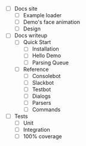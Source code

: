 - [ ] Docs site
  - [ ] Example loader
  - [ ] Demo's face animation
  - [ ] Design

- [ ] Docs writeup
  - [ ] Quick Start
    - [ ] Installation
    - [ ] Hello Demo
    - [ ] Parsing Queue

  - [ ] Reference
    - [ ] Consolebot
    - [ ] Slackbot
    - [ ] Testbot
    - [ ] Dialogs
    - [ ] Parsers
    - [ ] Commands

- [ ] Tests
  - [ ] Unit
  - [ ] Integration
  - [ ] 100% coverage
